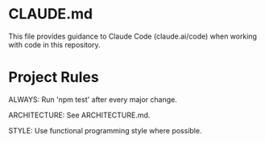 # CLAUDE.md

This file provides guidance to Claude Code (claude.ai/code) when working with code in this repository.

# Project Rules

ALWAYS: Run 'npm test' after every major change.

ARCHITECTURE: See ARCHITECTURE.md.

STYLE: Use functional programming style where possible.
